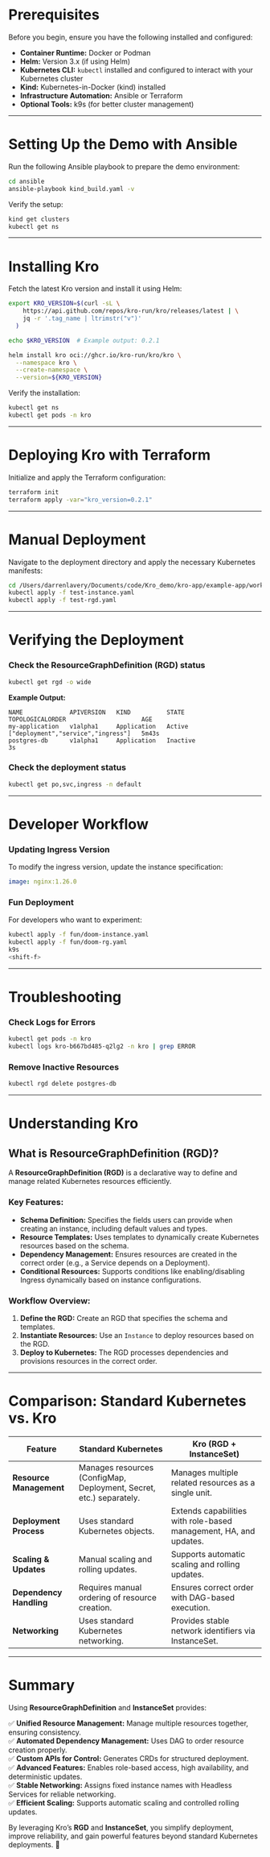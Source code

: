# Prerequisites  

Before you begin, ensure you have the following installed and configured:  

- **Container Runtime:** Docker or Podman  
- **Helm:** Version 3.x (if using Helm)  
- **Kubernetes CLI:** `kubectl` installed and configured to interact with your Kubernetes cluster  
- **Kind:** Kubernetes-in-Docker (kind) installed  
- **Infrastructure Automation:** Ansible or Terraform  
- **Optional Tools:** k9s (for better cluster management)  

---

# Setting Up the Demo with Ansible  

Run the following Ansible playbook to prepare the demo environment:  

```sh
cd ansible
ansible-playbook kind_build.yaml -v
```

Verify the setup:  

```sh
kind get clusters
kubectl get ns
```

---

# Installing Kro  

Fetch the latest Kro version and install it using Helm:  

```sh
export KRO_VERSION=$(curl -sL \
    https://api.github.com/repos/kro-run/kro/releases/latest | \
    jq -r '.tag_name | ltrimstr("v")'
  )

echo $KRO_VERSION  # Example output: 0.2.1

helm install kro oci://ghcr.io/kro-run/kro/kro \
  --namespace kro \
  --create-namespace \
  --version=${KRO_VERSION}
```

Verify the installation:  

```sh
kubectl get ns
kubectl get pods -n kro
```

---

# Deploying Kro with Terraform  

Initialize and apply the Terraform configuration:  

```sh
terraform init
terraform apply -var="kro_version=0.2.1"
```

---

# Manual Deployment  

Navigate to the deployment directory and apply the necessary Kubernetes manifests:  

```sh
cd /Users/darrenlavery/Documents/code/Kro_demo/kro-app/example-app/works/
kubectl apply -f test-instance.yaml
kubectl apply -f test-rgd.yaml
```

---

# Verifying the Deployment  

### Check the ResourceGraphDefinition (RGD) status  

```sh
kubectl get rgd -o wide
```

**Example Output:**  

```
NAME             APIVERSION   KIND          STATE      TOPOLOGICALORDER                     AGE
my-application   v1alpha1     Application   Active     ["deployment","service","ingress"]   5m43s
postgres-db      v1alpha1     Application   Inactive                                        3s
```

### Check the deployment status  

```sh
kubectl get po,svc,ingress -n default
```

---

# Developer Workflow  

### Updating Ingress Version  

To modify the ingress version, update the instance specification:  

```yaml
image: nginx:1.26.0
```

### Fun Deployment  

For developers who want to experiment:  

```sh
kubectl apply -f fun/doom-instance.yaml
kubectl apply -f fun/doom-rg.yaml
k9s
<shift-f>
```

---

# Troubleshooting  

### Check Logs for Errors  

```sh
kubectl get pods -n kro
kubectl logs kro-b667bd485-q2lg2 -n kro | grep ERROR
```

### Remove Inactive Resources  

```sh
kubectl rgd delete postgres-db
```

---

# Understanding Kro  

## What is ResourceGraphDefinition (RGD)?  

A **ResourceGraphDefinition (RGD)** is a declarative way to define and manage related Kubernetes resources efficiently.  

### **Key Features:**  

- **Schema Definition:** Specifies the fields users can provide when creating an instance, including default values and types.  
- **Resource Templates:** Uses templates to dynamically create Kubernetes resources based on the schema.  
- **Dependency Management:** Ensures resources are created in the correct order (e.g., a Service depends on a Deployment).  
- **Conditional Resources:** Supports conditions like enabling/disabling Ingress dynamically based on instance configurations.  

### **Workflow Overview:**  

1. **Define the RGD:** Create an RGD that specifies the schema and templates.  
2. **Instantiate Resources:** Use an `Instance` to deploy resources based on the RGD.  
3. **Deploy to Kubernetes:** The RGD processes dependencies and provisions resources in the correct order.  

---

# Comparison: Standard Kubernetes vs. Kro  

| Feature | Standard Kubernetes | Kro (RGD + InstanceSet) |
|---------|----------------------|------------------------|
| **Resource Management** | Manages resources (ConfigMap, Deployment, Secret, etc.) separately. | Manages multiple related resources as a single unit. |
| **Deployment Process** | Uses standard Kubernetes objects. | Extends capabilities with role-based management, HA, and updates. |
| **Scaling & Updates** | Manual scaling and rolling updates. | Supports automatic scaling and rolling updates. |
| **Dependency Handling** | Requires manual ordering of resource creation. | Ensures correct order with DAG-based execution. |
| **Networking** | Uses standard Kubernetes networking. | Provides stable network identifiers via InstanceSet. |

---

# Summary  

Using **ResourceGraphDefinition** and **InstanceSet** provides:  

✅ **Unified Resource Management:** Manage multiple resources together, ensuring consistency.  
✅ **Automated Dependency Management:** Uses DAG to order resource creation properly.  
✅ **Custom APIs for Control:** Generates CRDs for structured deployment.  
✅ **Advanced Features:** Enables role-based access, high availability, and deterministic updates.  
✅ **Stable Networking:** Assigns fixed instance names with Headless Services for reliable networking.  
✅ **Efficient Scaling:** Supports automatic scaling and controlled rolling updates.  

By leveraging Kro’s **RGD** and **InstanceSet**, you simplify deployment, improve reliability, and gain powerful features beyond standard Kubernetes deployments. 🚀  
